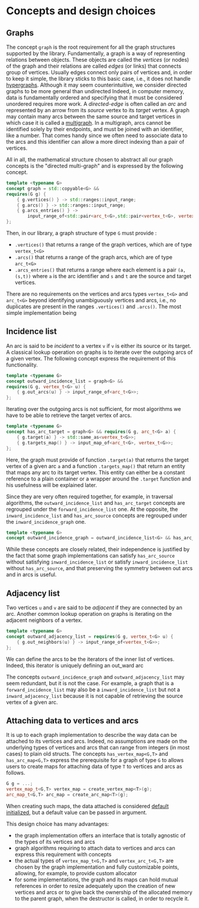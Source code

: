 # Concepts and design choices

## Graphs

The concept `graph` is the root requirement for all the graph structures supported by the library.
Fundamentally, a graph is a way of representing relations between objects. 
These objects are called the *vertices* (or nodes) of the graph and their relations are called *edges* (or links) that connects group of vertices. Usually edges connect only pairs of vertices and, in order to keep it simple, the library sticks to this basic case, i.e., it does not handle [hypergraphs](https://en.wikipedia.org/wiki/Hypergraph). Although it may seem counterintuitive, we consider directed graphs to be more general than undirected  Indeed, in computer memory, data is fundamentally ordered and specifying that it must be considered unordered requires more work. A *directed-edge* is often called an *arc* and represented by an arrow from its *source* vertex to its *target* vertex. A graph may contain many arcs between the same source and target vertices in which case it is called a [multigraph](graph,https://en.wikipedia.org/wiki/Multigraph). In a multigraph, arcs cannot be identified solely by their endpoints, and must be joined with an identifier, like a number. That comes handy since we often need to associate data to the arcs and this identifier can allow a more direct indexing than a pair of vertices.

All in all, the mathematical structure chosen to abstract all our graph concepts is the "directed multi-graph" and is expressed by the following concept.
```cpp
template <typename G>
concept graph = std::copyable<G> &&
requires(G g) {
    { g.vertices() } -> std::ranges::input_range;
    { g.arcs() } -> std::ranges::input_range;
    { g.arcs_entries() } -> 
        input_range_of<std::pair<arc_t<G>,std::pair<vertex_t<G>, vertex_t<G>>>>;
};
```
Then, in our library, a graph structure of type `G` must provide :
- `.vertices()` that returns a range of the graph vertices, which are of type `vertex_t<G>` 
- `.arcs()` that returns a range of the graph arcs, which are of type `arc_t<G>`
- `.arcs_entries()` that returns a range where each element is a pair `(a,(s,t))` where `a` is the arc identifier and `s` and `t` are the source and target vertices.

There are no requirements on the vertices and arcs types `vertex_t<G>` and `arc_t<G>` beyond identifying unambiguously vertices and arcs, i.e., no duplicates are present in the ranges `.vertices()` and `.arcs()`. The most simple implementation being 


## Incidence list

An arc is said to be *incident* to a vertex `v` if `v` is either its source or its target. A classical lookup operation on graphs is to iterate over the outgoing arcs of a given vertex. The following concept express the requirement of this functionality.

```cpp
template <typename G>
concept outward_incidence_list = graph<G> &&
requires(G g, vertex_t<G> u) {
    { g.out_arcs(u) } -> input_range_of<arc_t<G>>;
};
```
Iterating over the outgoing arcs is not sufficient, for most algorithms we have to be able to retrieve the target vertex of arcs.  
```cpp
template <typename G>
concept has_arc_target = graph<G> && requires(G g, arc_t<G> a) {
    { g.target(a) } -> std::same_as<vertex_t<G>>;
    { g.targets_map() } -> input_map_of<arc_t<G>, vertex_t<G>>;
};
```
Here, the graph must provide of function `.target(a)` that returns the target vertex of a given arc `a` and a function `.targets_map()` that return an entity that maps any arc to its target vertex. This entity can either be a constant reference to a plain container or a wrapper around the `.target` function and his usefulness will be explained later.
<!-- TODO : link to map_view and prefetching -->
Since they are very often required together, for example, in traversal algorithms, the `outward_incidence_list` and `has_arc_target` concepts are regrouped under the `forward_incidence_list` one.
At the opposite, the `inward_incidence_list` and `has_arc_source` concepts are regrouped under the `inward_incidence_graph` one.
```cpp
template <typename G>
concept outward_incidence_graph = outward_incidence_list<G> && has_arc_target<G>;
```
While these concepts are closely related, their independence is justified by the fact that some graph implementations can satisfy `has_arc_source` without satisfying `inward_incidence_list` or satisfy `inward_incidence_list` without `has_arc_source`, and that preserving the symmetry between out arcs and in arcs is useful.
 
## Adjacency list

Two vertices `u` and `v` are said to be *adjacent* if they are connected by an arc. Another common lookup operation on graphs is iterating on the adjacent neighbors of a vertex.
```cpp
template <typename G>
concept outward_adjacency_list = requires(G g, vertex_t<G> u) {
    { g.out_neighbors(u) } -> input_range_of<vertex_t<G>>;
};
```
We can define the arcs to be the iterators of the inner list of vertices. Indeed, this iterator is uniquely defining an out_ward arc

The concepts `outward_incidence_graph` and `outward_adjacency_list` may seem redundant, but it is not the case.
For example, a graph that is a `forward_incidence_list` may also be a `inward_incidence_list` but not a `inward_adjacency_list` because it is not capable of retrieving the source vertex of a given arc.

## Attaching data to vertices and arcs

It is up to each graph implementation to describe the way data can be attached to its vertices and arcs. Indeed, no assumptions are made on the underlying types of vertices and arcs that can range from integers (in most cases) to plain old structs. The concepts `has_vertex_map<G,T>` and `has_arc_map<G,T>` express the prerequisite for a graph of type `G` to allows users to create maps for attaching data of type `T` to vertices and arcs as follows.
```cpp
G g = ...;
vertex_map_t<G,T> vertex_map = create_vertex_map<T>(g);
arc_map_t<G,T> arc_map = create_arc_map<T>(g);
```
When creating such maps, the data attached is considered [default initialized](https://en.cppreference.com/w/cpp/language/default_initialization), but a default value can be passed in argument.

This design choice has many advantages:
- the graph implementation offers an interface that is totally agnostic of the types of its vertices and arcs
- graph algorithms requiring to attach data to vertices and arcs can express this requirement with concepts
- the actual types of `vertex_map_t<G,T>` and `vertex_arc_t<G,T>` are chosen by the graph implementation and fully customizable points, allowing, for example, to provide custom allocator
- for some implementations, the graph and its maps can hold mutual references in order to resize adequately upon the creation of new vertices and arcs or to give back the ownership of the allocated memory to the parent graph, when the destructor is called, in order to recycle it.

